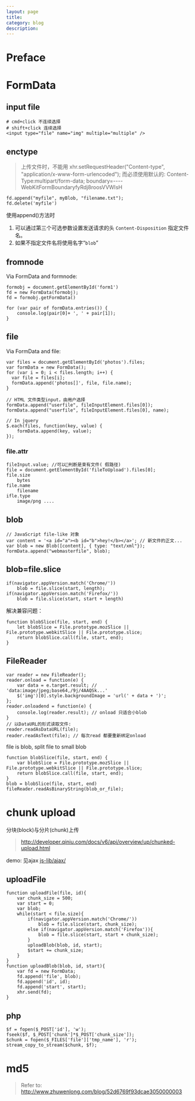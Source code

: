 ```yaml
---
layout: page
title:	
category: blog
description: 
---
```

# Preface

# FormData

## input file

    # cmd+click 不连续选择
    # shift+click 连续选择
    <input type="file" name="img" multiple="multiple" />


## enctype
> 上传文件时，不能用 xhr.setRequestHeader("Content-type", "application/x-www-form-urlencoded");
> 而必须使用默认的: Content-Type:multipart/form-data; boundary=----WebKitFormBoundaryfyRdj8roosVVWIsH

    fd.append("myfile", myBlob, "filename.txt");
    fd.delete('myfile')

使用append()方法时
1. 可以通过第三个可选参数设置发送请求的头 `Content-Disposition` 指定文件名。
2. 如果不指定文件名将使用名字“`blob`”

## fromnode
Via FormData and formnode:

    formobj = document.getElementById('form1')
	fd = new FormData(formobj);
    fd = formobj.getFormData()

    for (var pair of formData.entries()) {
        console.log(pair[0]+ ', ' + pair[1]); 
    }

## file
Via FormData and file:

	var files = document.getElementById('photos').files;
	var formData = new FormData();
	for (var i = 0; i < files.length; i++) {
	  var file = files[i];
	  formData.append('photos[]', file, file.name);
	}

	// HTML 文件类型input，由用户选择
	formData.append("userfile", fileInputElement.files[0]);
	formData.append("userfile", fileInputElement.files[0], name);

	// In jquery
	$.each(files, function(key, value) {
        formData.append(key, value);
    });

### file.attr

    fileInput.value; //可以判断是束有文件( 假路径)
	file = document.getElementById('fileToUpload').files[0];
	file.size
		bytes
	file.name
		filename
	ifle.type
		image/png ....

## blob

	// JavaScript file-like 对象
	var content = '<a id="a"><b id="b">hey!</b></a>'; // 新文件的正文...
	var blob = new Blob([content], { type: "text/xml"});
	formData.append("webmasterfile", blob);

## blob=file.slice

	if(navigator.appVersion.match('Chrome/'))
		blob = file.slice(start, length);
	if(navigator.appVersion.match('Firefox/'))
		blob = file.slice(start, start + length)

解决兼容问题：

    function blobSlice(file, start, end) {
        let blobSlice = File.prototype.mozSlice || File.prototype.webkitSlice || File.prototype.slice;
        return blobSlice.call(file, start, end);
    }

## FileReader

    var reader = new FileReader();
    reader.onload = function(e) {
        var data = e.target.result; // 'data:image/jpeg;base64,/9j/4AAQSk...'            
        $('img')[0].style.backgroundImage = 'url(' + data + ')';
    };
    reader.onloadend = function(e) {
        console.log(reader.result); // onload 只适合小blob
    }
    // 以DataURL的形式读取文件:
    reader.readAsDataURL(file);
    reader.readAsText(file); // 每次read 都要重新绑定onload

file is blob, split file to small blob

    function blobSlice(file, start, end) {
        var blobSlice = File.prototype.mozSlice || File.prototype.webkitSlice || File.prototype.slice;
        return blobSlice.call(file, start, end);
    }
    blob = blobSlice(file, start, end)
    fileReader.readAsBinaryString(blob_or_file);

# chunk upload
分块(block)与分片(chunk)上传
> http://developer.qiniu.com/docs/v6/api/overview/up/chunked-upload.html

demo: 见ajax
[js-lib/ajax/](js-lib/ajax/)

## uploadFile

	function uploadFile(file, id){
		var chunk_size = 500;
		var start = 0;
		var blob;
		while(start < file.size){
			if(navigator.appVersion.match('Chrome/'))
				blob = file.slice(start, chunk_size);
			else if(navigator.appVersion.match('Firefox')){
				blob = file.slice(start, start + chunk_size);
			}
			uploadBlob(blob, id, start);
			$start += chunk_size;
		}
	}
	function uploadBlob(blob, id, start){
		var fd = new FormData;
		fd.append('file', blob);
		fd.append('id', id);
		fd.append('start', start);
		xhr.send(fd);
	}

## php

	$f = fopen($_POST['id'], 'w');
	fseek($f, $_POST['chunk']*$_POST['chunk_size']);
	$chunk = fopen($_FILES['file']['tmp_name'], 'r');
	stream_copy_to_stream($chunk, $f);

# md5
> Refer to: http://www.zhuwenlong.com/blog/52d6769f93dcae3050000003
